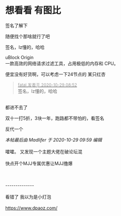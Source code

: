 # 想看看 有图比


签名了解下

随便找个那啥就行了吧<img id="aimg_LLtCx" onclick="zoom(this, this.src, 0, 0, 0)" class="zoom" src="https://cdn.jsdelivr.net/gh/hishis/forum-master/public/images/patch.gif" onmouseover="img_onmouseoverfunc(this)" onload="thumbImg(this)" border="0" alt="" />

签名，lz懂的，哈哈

uBlock Origin<br />
一款高效的网络请求过滤工具，占用极低的内存和 CPU。

便宜没有好货啊，可以考虑一下24节点的 某只红杏<br />


<div class="quote"><blockquote><font size="2"><a href="https://www.hostloc.com/forum.php?mod=redirect&amp;goto=findpost&amp;pid=9367461&amp;ptid=759633" target="_blank"><font color="#999999">fatal 发表于 2020-10-29 08:52</font></a></font><br />
签名，lz懂的，哈哈</blockquote></div><br />
都进不去了<br />


双十一打5折，3块一年，跑路都不带怕的，看签名

反代一个

<i class="pstatus"> 本帖最后由 Madlifer 于 2020-10-29 09:59 编辑 </i><br />
<br />
嚯嚯。 又发现一个主题大佬在破论坛混<br />
<br />
快点开个MJJ专属优惠让MJJ撸爆<br />
<br />
<br />
<br />
--------------<br />
<br />
看错了 我以为是小灯泡<br />
<br />
https://www.dpaoz.com/
